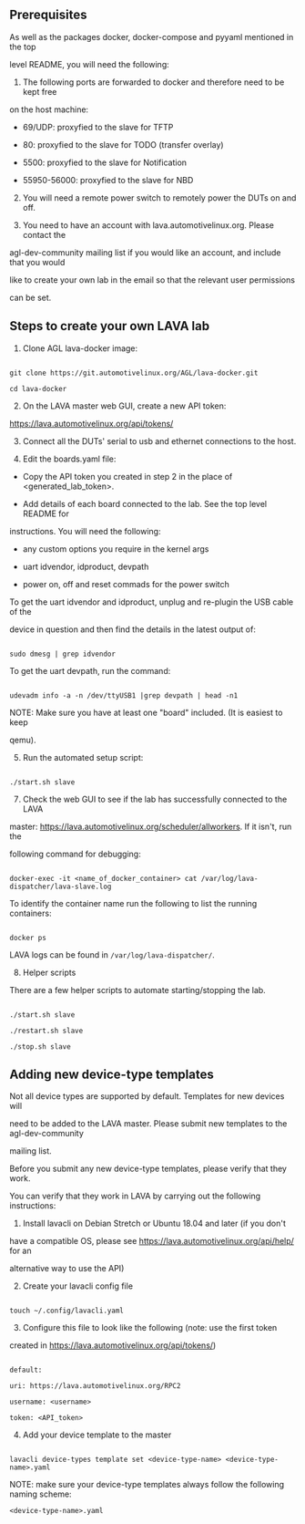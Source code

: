 
## Prerequisites ##

As well as the packages docker, docker-compose and pyyaml mentioned in the top

level README, you will need the following:

  

1) The following ports are forwarded to docker and therefore need to be kept free

on the host machine:

- 69/UDP: proxyfied to the slave for TFTP

- 80: proxyfied to the slave for TODO (transfer overlay)

- 5500: proxyfied to the slave for Notification

- 55950-56000: proxyfied to the slave for NBD

2) You will need a remote power switch to remotely power the DUTs on and off.

3) You need to have an account with lava.automotivelinux.org. Please contact the

agl-dev-community mailing list if you would like an account, and include that you would

like to create your own lab in the email so that the relevant user permissions

can be set.

  

## Steps to create your own LAVA lab ##

  

1) Clone AGL lava-docker image:

```

git clone https://git.automotivelinux.org/AGL/lava-docker.git

cd lava-docker

```

  

2) On the LAVA master web GUI, create a new API token:

https://lava.automotivelinux.org/api/tokens/

  

3) Connect all the DUTs' serial to usb and ethernet connections to the host.


4) Edit the boards.yaml file:

- Copy the API token you created in step 2 in the place of <generated_lab_token>.

- Add details of each board connected to the lab. See the top level README for

instructions. You will need the following:

- any custom options you require in the kernel args

- uart idvendor, idproduct, devpath

- power on, off and reset commads for the power switch

  

To get the uart idvendor and idproduct, unplug and re-plugin the USB cable of the

device in question and then find the details in the latest output of:

```

sudo dmesg | grep idvendor

```

  

To get the uart devpath, run the command:

```

udevadm info -a -n /dev/ttyUSB1 |grep devpath | head -n1

```

  

NOTE: Make sure you have at least one "board" included. (It is easiest to keep

qemu).

  

5) Run the automated setup script:

```

./start.sh slave

```

  

7) Check the web GUI to see if the lab has successfully connected to the LAVA

master: https://lava.automotivelinux.org/scheduler/allworkers. If it isn't, run the

following command for debugging:

```

docker-exec -it <name_of_docker_container> cat /var/log/lava-dispatcher/lava-slave.log

```

To identify the container name run the following to list the running containers:

```

docker ps

```

  

LAVA logs can be found in `/var/log/lava-dispatcher/`.

  

8) Helper scripts

There are a few helper scripts to automate starting/stopping the lab.

```

./start.sh slave

./restart.sh slave

./stop.sh slave

```

  

## Adding new device-type templates ##

  

Not all device types are supported by default. Templates for new devices will

need to be added to the LAVA master. Please submit new templates to the agl-dev-community

mailing list.

  

Before you submit any new device-type templates, please verify that they work.

You can verify that they work in LAVA by carrying out the following instructions:

1) Install lavacli on Debian Stretch or Ubuntu 18.04 and later (if you don't

have a compatible OS, please see https://lava.automotivelinux.org/api/help/ for an

alternative way to use the API)

2) Create your lavacli config file

```

touch ~/.config/lavacli.yaml

```

3) Configure this file to look like the following (note: use the first token

created in https://lava.automotivelinux.org/api/tokens/)

```

default:

uri: https://lava.automotivelinux.org/RPC2

username: <username>

token: <API_token>

```

4) Add your device template to the master

```

lavacli device-types template set <device-type-name> <device-type-name>.yaml

```

NOTE: make sure your device-type templates always follow the following naming scheme:

```<device-type-name>.yaml```
